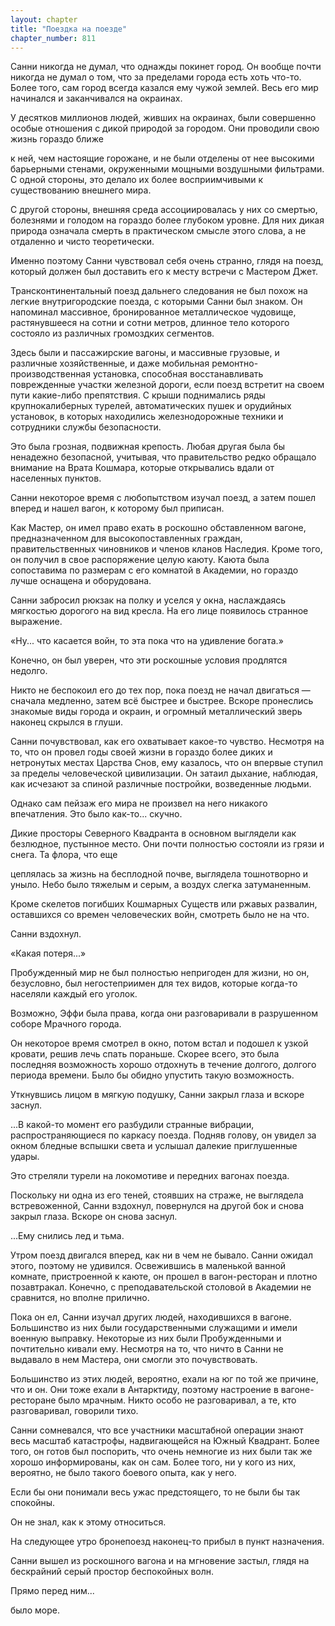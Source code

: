 ```yaml
---
layout: chapter
title: "Поездка на поезде"
chapter_number: 811
---
```


Санни никогда не думал, что однажды покинет город. Он вообще почти никогда не думал о том, что за пределами города есть хоть что-то. Более того, сам город всегда казался ему чужой землей. Весь его мир начинался и заканчивался на окраинах.

У десятков миллионов людей, живших на окраинах, были совершенно особые отношения с дикой природой за городом. Они проводили свою жизнь гораздо ближе

к ней, чем настоящие горожане, и не были отделены от нее высокими барьерными стенами, окруженными мощными воздушными фильтрами. С одной стороны, это делало их более восприимчивыми к существованию внешнего мира.

С другой стороны, внешняя среда ассоциировалась у них со смертью, болезнями и голодом на гораздо более глубоком уровне. Для них дикая природа означала смерть в практическом смысле этого слова, а не отдаленно и чисто теоретически.

Именно поэтому Санни чувствовал себя очень странно, глядя на поезд, который должен был доставить его к месту встречи с Мастером Джет.

Трансконтинентальный поезд дальнего следования не был похож на легкие внутригородские поезда, с которыми Санни был знаком. Он напоминал массивное, бронированное металлическое чудовище, растянувшееся на сотни и сотни метров, длинное тело которого состояло из различных громоздких сегментов.

Здесь были и пассажирские вагоны, и массивные грузовые, и различные хозяйственные, и даже мобильная ремонтно-производственная установка, способная восстанавливать поврежденные участки железной дороги, если поезд встретит на своем пути какие-либо препятствия. С крыши поднимались ряды крупнокалиберных турелей, автоматических пушек и орудийных установок, в которых находились железнодорожные техники и сотрудники службы безопасности.

Это была грозная, подвижная крепость. Любая другая была бы ненадежно безопасной, учитывая, что правительство редко обращало внимание на Врата Кошмара, которые открывались вдали от населенных пунктов.

Санни некоторое время с любопытством изучал поезд, а затем пошел вперед и нашел вагон, к которому был приписан.

Как Мастер, он имел право ехать в роскошно обставленном вагоне, предназначенном для высокопоставленных граждан, правительственных чиновников и членов кланов Наследия. Кроме того, он получил в свое распоряжение целую каюту. Каюта была сопоставима по размерам с его комнатой в Академии, но гораздо лучше оснащена и оборудована.

Санни забросил рюкзак на полку и уселся у окна, наслаждаясь мягкостью дорогого на вид кресла. На его лице появилось странное выражение.

«Ну... что касается войн, то эта пока что на удивление богата.»

Конечно, он был уверен, что эти роскошные условия продлятся недолго.

Никто не беспокоил его до тех пор, пока поезд не начал двигаться — сначала медленно, затем всё быстрее и быстрее. Вскоре пронеслись знакомые виды города и окраин, и огромный металлический зверь наконец скрылся в глуши.

Санни почувствовал, как его охватывает какое-то чувство. Несмотря на то, что он провел годы своей жизни в гораздо более диких и нетронутых местах Царства Снов, ему казалось, что он впервые ступил за пределы человеческой цивилизации. Он затаил дыхание, наблюдая, как исчезают за спиной различные постройки, возведенные людьми.

Однако сам пейзаж его мира не произвел на него никакого впечатления. Это было как-то... скучно.

Дикие просторы Северного Квадранта в основном выглядели как безлюдное, пустынное место. Они почти полностью состояли из грязи и снега. Та флора, что еще

цеплялась за жизнь на бесплодной почве, выглядела тошнотворно и уныло. Небо было тяжелым и серым, а воздух слегка затуманенным.

Кроме скелетов погибших Кошмарных Существ или ржавых развалин, оставшихся со времен человеческих войн, смотреть было не на что.

Санни вздохнул.

«Какая потеря...»

Пробужденный мир не был полностью непригоден для жизни, но он, безусловно, был негостеприимен для тех видов, которые когда-то населяли каждый его уголок.

Возможно, Эффи была права, когда они разговаривали в разрушенном соборе Мрачного города.

Он некоторое время смотрел в окно, потом встал и подошел к узкой кровати, решив лечь спать пораньше. Скорее всего, это была последняя возможность хорошо отдохнуть в течение долгого, долгого периода времени. Было бы обидно упустить такую возможность.

Уткнувшись лицом в мягкую подушку, Санни закрыл глаза и вскоре заснул.

...В какой-то момент его разбудили странные вибрации, распространяющиеся по каркасу поезда. Подняв голову, он увидел за окном бледные вспышки света и услышал далекие приглушенные удары.

Это стреляли турели на локомотиве и передних вагонах поезда.

Поскольку ни одна из его теней, стоявших на страже, не выглядела встревоженной, Санни вздохнул, повернулся на другой бок и снова закрыл глаза. Вскоре он снова заснул.

...Ему снились лед и тьма.

Утром поезд двигался вперед, как ни в чем не бывало. Санни ожидал этого, поэтому не удивился. Освежившись в маленькой ванной комнате, пристроенной к каюте, он прошел в вагон-ресторан и плотно позавтракал. Конечно, с преподавательской столовой в Академии не сравнится, но вполне прилично.

Пока он ел, Санни изучал других людей, находившихся в вагоне. Большинство из них были государственными служащими и имели военную выправку. Некоторые из них были Пробужденными и почтительно кивали ему. Несмотря на то, что ничто в Санни не выдавало в нем Мастера, они смогли это почувствовать.

Большинство из этих людей, вероятно, ехали на юг по той же причине, что и он. Они тоже ехали в Антарктиду, поэтому настроение в вагоне-ресторане было мрачным. Никто особо не разговаривал, а те, кто разговаривал, говорили тихо.

Санни сомневался, что все участники масштабной операции знают весь масштаб катастрофы, надвигающейся на Южный Квадрант. Более того, он готов был поспорить, что очень немногие из них были так же хорошо информированы, как он сам. Более того, ни у кого из них, вероятно, не было такого боевого опыта, как у него.

Если бы они понимали весь ужас предстоящего, то не были бы так спокойны.

Он не знал, как к этому относиться.

На следующее утро бронепоезд наконец-то прибыл в пункт назначения.

Санни вышел из роскошного вагона и на мгновение застыл, глядя на бескрайний серый простор беспокойных волн.

Прямо перед ним...

было море.